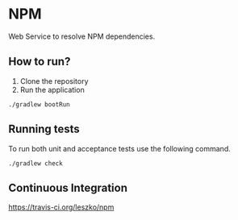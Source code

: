 # NPM

Web Service to resolve NPM dependencies.

## How to run?

1. Clone the repository
2. Run the application

```
./gradlew bootRun
```

## Running tests

To run both unit and acceptance tests use the following command.

```
./gradlew check
```

## Continuous Integration

<https://travis-ci.org/leszko/npm>